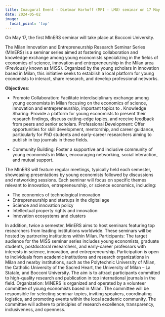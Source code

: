 ```yaml
---
title: Inaugural Event - Dietmar Harhoff (MPI - LMU) seminar on 17 May
date: 2024-05-02
image:
  focal_point: 'top'
---
```


On May 17, the first MInERS seminar will take place at Bocconi University.

<!--more-->

The Milan Innovation and Entrepreneurship Research Seminar Series (MInERS) is a seminar series aimed at fostering collaboration and knowledge exchange among young economists specializing in the fields of economics of science, innovation and entrepreneurship  in the Milan area (Previously known as MISS). Organized by the young scholars in innovation based in Milan, this initiative seeks to establish a local platform for young economists to interact, share research, and develop professional networks. 

**Objectives**:

- Promote Collaboration: Facilitate interdisciplinary exchange among young economists in Milan focusing on the economics of science, innovation and entrepreneurship, important topics to .
Knowledge Sharing: Provide a platform for young economists to present their research findings, discuss cutting-edge topics, and receive feedback from peers and senior scholars.
Professional Development: Offer opportunities for skill development, mentorship, and career guidance, particularly for PhD students and early-career researchers aiming to publish in top journals in these fields.

- Community Building: Foster a supportive and inclusive community of young economists in Milan, encouraging networking, social interaction, and mutual support.

The MInERS will feature regular meetings, typically held each semester, showcasing presentations by young economists followed by discussions and networking sessions. Each seminar will focus on specific themes relevant to innovation, entrepreneurship, or science economics, including:

- The economics of technological innovation
- Entrepreneurship and startups in the digital age
- Science and innovation policy
- Intellectual property rights and innovation
- Innovation ecosystems and clusters

In addition, twice a semester, MinERS aims to host seminars featuring top researchers from leading institutions worldwide. These seminars will be hosted by partnering institutions within Milan.   Participants: The target audience for the MISS seminar series includes young economists, graduate students, postdoctoral researchers, and early-career professors with interests in science, innovation, and entrepreneurship. Participation is open to individuals from academic institutions and research organizations in Milan and nearby institutions, such as the Polytechnic University of Milan, the Catholic University of the Sacred Heart, the University of Milan – La Statale, and Bocconi University. The aim is to attract participants committed to high-quality research and publication in top international journals in the field.   Organization: MiNERS is organized and operated by a volunteer committee of young economists based in Milan. The committee will be responsible for selecting seminar topics, inviting speakers, coordinating logistics, and promoting events within the local academic community. The committee will adhere to principles of research excellence, transparency, inclusiveness, and openness.  
